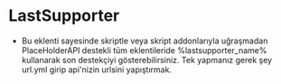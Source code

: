 # LastSupporter

+ Bu eklenti sayesinde skriptle veya skript addonlarıyla uğraşmadan PlaceHolderAPI destekli tüm eklentileride %lastsupporter_name%
kullanarak son destekçiyi gösterebilirsiniz. Tek yapmanız gerek şey url.yml girip api'nizin urlsini yapıştırmak.

